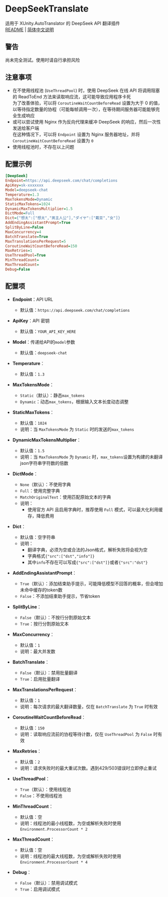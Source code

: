 # DeepSeekTranslate

适用于 XUnity.AutoTranslator 的 DeepSeek API 翻译插件  
[README](README.md) | [简体中文说明](README_zh_CN.md)  

## 警告

尚未完全测试。使用时请自行承担风险

## 注意事项

- 在不使用线程池 (`UseThreadPool`) 时，使用 DeepSeek 在线 API 将调用阻塞的 ReadToEnd 方法来读取响应流，这可能导致应用程序卡死  
  为了改善体验，可以将 `CoroutineWaitCountBeforeRead` 设置为大于 0 的值，以等待指定数量的协程（可能每帧调用一次），在等待期间服务器可能能够完全生成响应
- 或可以尝试使用 Nginx 作为反向代理来缓冲 DeepSeek 的响应，然后一次性发送给客户端  
  在这种情况下，可以将 `Endpoint` 设置为 Nginx 服务器地址，并将 `CoroutineWaitCountBeforeRead` 设置为 `0`
- 使用线程池时，不存在以上问题

## 配置示例

```ini
[DeepSeek]
Endpoint=https://api.deepseek.com/chat/completions
ApiKey=sk-xxxxxxx
Model=deepseek-chat
Temperature=1.3
MaxTokensMode=Dynamic
StaticMaxTokens=1024
DynamicMaxTokensMultiplier=1.5
DictMode=Full
Dict={"想太":["想太","男主人公"],"ダイヤ":["戴亚","女"]}
AddEndingAssistantPrompt=True
SplitByLine=False
MaxConcurrency=4
BatchTranslate=True
MaxTranslationsPerRequest=5
CoroutineWaitCountBeforeRead=150
MaxRetries=1
UseThreadPool=True
MinThreadCount=
MaxThreadCount=
Debug=False
```

## 配置项

- **Endpoint**：API URL
  - 默认值：`https://api.deepseek.com/chat/completions`

- **ApiKey**：API 密钥
  - 默认值：`YOUR_API_KEY_HERE`

- **Model**：传递给API的`model`参数
  - 默认值：`deepseek-chat`

- **Temperature**：
  - 默认值：`1.3`

- **MaxTokensMode**：
  - `Static`（默认）：静态`max_tokens`
  - `Dynamic`：动态`max_tokens`，根据输入文本长度动态调整

- **StaticMaxTokens**：
  - 默认值：`1024`
  - 说明：当 `MaxTokensMode` 为 `Static` 时的发送的`max_tokens`

- **DynamicMaxTokensMultiplier**：
  - 默认值：`1.5`
  - 说明：当 `MaxTokensMode` 为 `Dynamic` 时，`max_tokens`设置为构建的未翻译json字符串字符数的倍数

- **DictMode**：
  - `None`（默认）：不使用字典
  - `Full`：使用完整字典
  - `MatchOriginalText`：使用匹配原始文本的字典
  - 说明：
    - 使用官方 API 且启用字典时，推荐使用 `Full` 模式，可以最大化利用缓存，降低费用

- **Dict**：
  - 默认值：空字符串
  - 说明：
    - 翻译字典，必须为空或合法的Json格式，解析失败将会视为空
    - 字典格式`{"src":["dst","info"]}`
    - 其中`info`不存在可以写成`{"src":["dst"]}`或者`{"src":"dst"}`

- **AddEndingAssistantPrompt**：
  - `True`（默认）：添加结束助手提示，可能降低模型不回答的概率，但会增加未命中缓存的token数
  - `False`：不添加结束助手提示，节省token

- **SplitByLine**：
  - `False`（默认）：不按行分割原始文本
  - `True`：按行分割原始文本

- **MaxConcurrency**：
  - 默认值：`1`
  - 说明：最大并发数

- **BatchTranslate**：
  - `False`（默认）：禁用批量翻译
  - `True`：启用批量翻译

- **MaxTranslationsPerRequest**：
  - 默认值：`1`
  - 说明：每次请求的最大翻译数量，仅在 `BatchTranslate` 为 `True` 时有效

- **CoroutineWaitCountBeforeRead**：
  - 默认值：`150`
  - 说明：读取响应流前的协程等待计数，仅在 `UseThreadPool` 为 `False` 时有效

- **MaxRetries**：
  - 默认值：`2`
  - 说明：请求失败时的最大重试次数。遇到429/503错误时立即停止重试

- **UseThreadPool**：
  - `True`（默认）：使用线程池
  - `False`：不使用线程池

- **MinThreadCount**：
  - 默认值：空
  - 说明：线程池的最小线程数，为空或解析失败时使用 `Environment.ProcessorCount * 2`

- **MaxThreadCount**：
  - 默认值：空
  - 说明：线程池的最大线程数，为空或解析失败时使用 `Environment.ProcessorCount * 4`

- **Debug**：
  - `False`（默认）：禁用调试模式
  - `True`：启用调试模式
